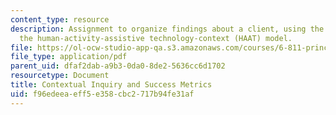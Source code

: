 ```yaml
---
content_type: resource
description: Assignment to organize findings about a client, using the framework of
  the human-activity-assistive technology-context (HAAT) model.
file: https://ol-ocw-studio-app-qa.s3.amazonaws.com/courses/6-811-principles-and-practice-of-assistive-technology-fall-2014/f96edeeaeff5e358cbc2717b94fe31af_MIT6_811F14_CntextulInqry.pdf
file_type: application/pdf
parent_uid: dfaf2dab-a9b3-0da0-8de2-5636cc6d1702
resourcetype: Document
title: Contextual Inquiry and Success Metrics
uid: f96edeea-eff5-e358-cbc2-717b94fe31af
---
```

